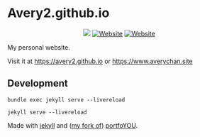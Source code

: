# Avery2.github.io

<div align="center">
  <a href="https://github.com/Avery2/Avery2.github.io/actions/workflows/jekyll.yml"><img src="https://github.com/Avery2/Avery2.github.io/actions/workflows/jekyll.yml/badge.svg"/></a>
  <a href="https://www.averychan.site"><img alt="Website" src="https://img.shields.io/website?down_color=lightgrey&down_message=offline&label=averychan.site&up_color=green&up_message=online&url=https%3A%2F%2Fwww.averychan.site"/></a>
  <a href="https://avery2.github.io"><img alt="Website" src="https://img.shields.io/website?down_color=lightgrey&down_message=offline&label=avery2.github.io&up_color=green&up_message=online&url=https%3A%2F%2Favery2.github.io"/></a>
</div>

My personal website. 

Visit it at https://avery2.github.io or https://www.averychan.site

## Development

`bundle exec jekyll serve --livereload`

`jekyll serve --livereload`

Made with [jekyll](https://jekyllrb.com/) and ([my fork of](https://github.com/Avery2/portfolYOU)) [portfoYOU](https://github.com/YoussefRaafatNasry/portfolYOU).
